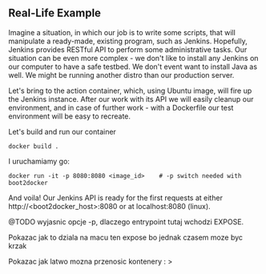 ## Real-Life Example

Imagine a situation, in which our job is to write some scripts, that will manipulate a ready-made, existing program, such as Jenkins. Hopefully, Jenkins provides RESTful API to perform some administrative tasks. Our situation can be even more complex -  we don't like to install any Jenkins on our computer to have a safe testbed. We don't event want to install Java as well. We might be running another distro than our production server.

Let's bring to the action container, which, using Ubuntu image, will fire up the Jenkins instance. After our work with its API we will easily cleanup our environment, and in case of further work - with a Dockerfile our test environment will be easy to recreate.

Let's build and run our container
```
docker build .
```
I uruchamiamy go:
```
docker run -it -p 8080:8080 <image_id>    # -p switch needed with boot2docker
```

And voila! Our Jenkins API is ready for the first requests at either http://<boot2docker_host>:8080 or at localhost:8080 (linux).

@TODO
wyjasnic opcje -p, dlaczego entrypoint
tutaj wchodzi EXPOSE.

Pokazac jak to dziala na macu ten expose bo jednak czasem moze byc krzak

Pokazac jak latwo mozna przenosic kontenery  : >
